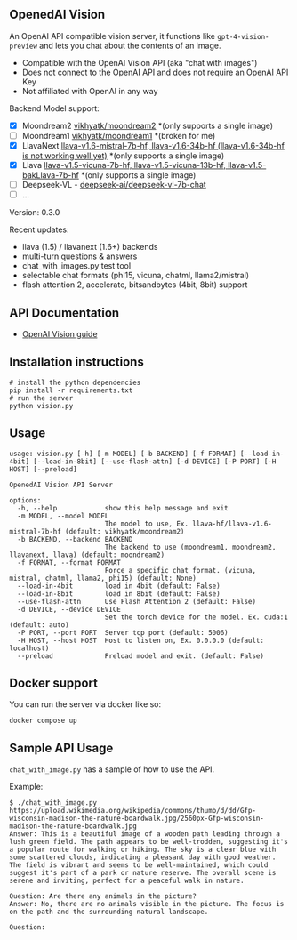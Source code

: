 OpenedAI Vision
---------------

An OpenAI API compatible vision server, it functions like `gpt-4-vision-preview` and lets you chat about the contents of an image.

- Compatible with the OpenAI Vision API (aka "chat with images")
- Does not connect to the OpenAI API and does not require an OpenAI API Key
- Not affiliated with OpenAI in any way

Backend Model support:
- [X] Moondream2 [vikhyatk/moondream2](https://huggingface.co/vikhyatk/moondream2) *(only supports a single image)
- [ ] Moondream1 [vikhyatk/moondream1](https://huggingface.co/vikhyatk/moondream1) *(broken for me)
- [X] LlavaNext [llava-v1.6-mistral-7b-hf, llava-v1.6-34b-hf (llava-v1.6-34b-hf is not working well yet)](https://huggingface.co/llava-hf) *(only supports a single image)
- [X] Llava [llava-v1.5-vicuna-7b-hf, llava-v1.5-vicuna-13b-hf, llava-v1.5-bakLlava-7b-hf](https://huggingface.co/llava-hf) *(only supports a single image)
- [ ] Deepseek-VL - [deepseek-ai/deepseek-vl-7b-chat](https://huggingface.co/deepseek-ai/deepseek-vl-7b-chat)
- [ ] ...

Version: 0.3.0

Recent updates:
- llava (1.5) / llavanext (1.6+) backends
- multi-turn questions & answers
- chat_with_images.py test tool
- selectable chat formats (phi15, vicuna, chatml, llama2/mistral)
- flash attention 2, accelerate, bitsandbytes (4bit, 8bit) support


API Documentation
-----------------

* [OpenAI Vision guide](https://platform.openai.com/docs/guides/vision)

Installation instructions
-------------------------

```shell
# install the python dependencies
pip install -r requirements.txt
# run the server
python vision.py
```

Usage
-----

```
usage: vision.py [-h] [-m MODEL] [-b BACKEND] [-f FORMAT] [--load-in-4bit] [--load-in-8bit] [--use-flash-attn] [-d DEVICE] [-P PORT] [-H HOST] [--preload]

OpenedAI Vision API Server

options:
  -h, --help            show this help message and exit
  -m MODEL, --model MODEL
                        The model to use, Ex. llava-hf/llava-v1.6-mistral-7b-hf (default: vikhyatk/moondream2)
  -b BACKEND, --backend BACKEND
                        The backend to use (moondream1, moondream2, llavanext, llava) (default: moondream2)
  -f FORMAT, --format FORMAT
                        Force a specific chat format. (vicuna, mistral, chatml, llama2, phi15) (default: None)
  --load-in-4bit        load in 4bit (default: False)
  --load-in-8bit        load in 8bit (default: False)
  --use-flash-attn      Use Flash Attention 2 (default: False)
  -d DEVICE, --device DEVICE
                        Set the torch device for the model. Ex. cuda:1 (default: auto)
  -P PORT, --port PORT  Server tcp port (default: 5006)
  -H HOST, --host HOST  Host to listen on, Ex. 0.0.0.0 (default: localhost)
  --preload             Preload model and exit. (default: False)
```

Docker support
--------------

You can run the server via docker like so:
```shell
docker compose up
```

Sample API Usage
----------------

`chat_with_image.py` has a sample of how to use the API.

Example:
```
$ ./chat_with_image.py https://upload.wikimedia.org/wikipedia/commons/thumb/d/dd/Gfp-wisconsin-madison-the-nature-boardwalk.jpg/2560px-Gfp-wisconsin-madison-the-nature-boardwalk.jpg
Answer: This is a beautiful image of a wooden path leading through a lush green field. The path appears to be well-trodden, suggesting it's a popular route for walking or hiking. The sky is a clear blue with some scattered clouds, indicating a pleasant day with good weather. The field is vibrant and seems to be well-maintained, which could suggest it's part of a park or nature reserve. The overall scene is serene and inviting, perfect for a peaceful walk in nature.

Question: Are there any animals in the picture?
Answer: No, there are no animals visible in the picture. The focus is on the path and the surrounding natural landscape. 

Question: 
```
